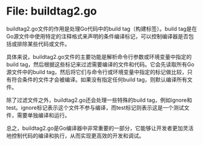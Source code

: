 # File: buildtag2.go

buildtag2.go文件的作用是处理Go代码中的build tag（构建标签）。build tag是在Go源文件中使用特定的注释格式来声明的条件编译标记，可以控制编译器是否包括或排除某些代码或文件。

具体来说，buildtag2.go文件的主要功能是解析命令行参数或环境变量中指定的build tag，然后根据这些标记来过滤需要编译的文件和代码。它会先读取所有Go源文件中的build tag，然后将它们与命令行或环境变量中指定的标记做比较，只有符合条件的文件才会被编译。如果没有指定任何build tag，则默认编译所有文件。

除了过滤文件之外，buildtag2.go还会处理一些特殊的build tag，例如ignore和test。ignore标记表示这个文件不参与编译，而test标记则表示这是一个测试文件，需要单独编译和运行。

总之，buildtag2.go是Go编译器中非常重要的一部分，它能够让开发者更加灵活地控制代码的编译和执行，从而实现更高效的开发和调试。

